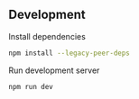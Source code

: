 ## Development

Install dependencies

```sh
npm install --legacy-peer-deps
```

Run development server

```sh
npm run dev
```
